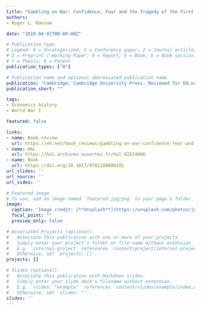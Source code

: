 ```yaml
---
title: "Gambling on War: Confidence, Fear and the Tragedy of the First World War"
authors:
- Roger L. Ransom

date: "2019-04-01T00:00:00Z"

# Publication type.
# Legend: 0 = Uncategorized; 1 = Conference paper; 2 = Journal article;
# 3 = Preprint / Working Paper; 4 = Report; 5 = Book; 6 = Book section;
# 7 = Thesis; 8 = Patent
publication_types: ["0"]

# Publication name and optional abbreviated publication name.
publication: "Cambridge: Cambridge University Press. Reviewed for EH.net."
publication_short: ""

tags:
- Economics history
- World War I

featured: false

links:
- name: Book review
  url: https://eh.net/book_reviews/gambling-on-war-confidence-fear-and-the-tragedy-of-the-first-world-war/
- name: HAL
  url: https://hal.archives-ouvertes.fr/hal-02524006
- name: Book
  url: https://doi.org/10.1017/9781108600101
url_slides: ''
url_source: ''
url_video: ''

# Featured image
# To use, add an image named `featured.jpg/png` to your page's folder. 
image:
  caption: 'Image credit: [**Unsplash**](https://unsplash.com/photos/jdD8gXaTZsc)'
  focal_point: ""
  preview_only: false

# Associated Projects (optional).
#   Associate this publication with one or more of your projects.
#   Simply enter your project's folder or file name without extension.
#   E.g. `internal-project` references `content/project/internal-project/index.md`.
#   Otherwise, set `projects: []`.
projects: []

# Slides (optional).
#   Associate this publication with Markdown slides.
#   Simply enter your slide deck's filename without extension.
#   E.g. `slides: "example"` references `content/slides/example/index.md`.
#   Otherwise, set `slides: ""`.
slides: ''
---
```

